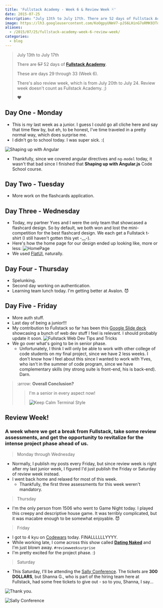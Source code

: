 ```yaml
---
title: 'Fullstack Academy - Week 6 & Review Week 🃏'
date: 2015-07-25
description: "July 13th to July 17th. There are 52 days of Fullstack Academy. These are days 29 through 33 (Week 6). There's also review week, which is from July 20th to July 24. Review week doesn't count as Fullstack Academy. ❤️"
image: https://lh3.googleusercontent.com/KoOgpyUNmV7-pJS6LHinG7oRMK93TojRj3Hu_EnJBSNMym-La6y6ZvLs0ce_IeNJDOYazpMAKtkNtvqC8mHcBYuL_2lKICtLosdY112o_XzctWUZjKoPyGUQjq2Em3YmJrhCXg7U1xbS7ABTgKmiaw3soe1TKXcBkYo75AdhRIey7iS3lYP6gLMSh08p9Af3n7ybKt-fg5mIa-GYfY0sv5iHFP4wROZiC6tq6zf60Yo9xx6Tl_f6lacTPecd59ZikENhEiXxEsvFjyPA22I1Qug11QNNRryqrOumgpOogyrOLtJwqNNXFAHz5k2SUrjzHtsaxQ7XaNbgfZDePORktZhrXo72rxziS3U_TucBQpnx8BLWmYHO98H5LPtSTqWGVePFAZnoY6mOLrG4eca-ZvBrtwR5xDnXm2F6KG7_q_2Mgr3md39ONiqpqHkJJlDFywK1PIH8xYngt6LgCMGZ22Suezd1f3BR6YBYyyxG3mXmVsKH308XTANrDiUD47YktUFb7694eFbGvY5u2-PnrMQITam4-O-QzcCAmtKRJdx2y-AABqBzU5hAKH7SYCTlBvE39og77PGp9NAT_kYiPnjFYx8L2AYzptWl0XVQDJ_Lf2Ef0jBZtycADMGjbjqI=w1140-h500-no
aliases:
  - /2015/07/25/fullstack-academy-week-6-review-week/
categories:
  - blog
---
```


> July 13th to July 17th
>
> There are ~~57~~ 52 days of [**Fullstack Academy**](https://www.fullstackacademy.com).
>
> These are days 29 through 33 (Week 6).
>
> There's also review week, which is from July 20th to July 24. Review week doesn't count as Fullstack Academy. ;)
>
> ❤️

## Day One - Monday

- This is my last week as a junior. I guess I could go all cliche here and say that time flew by, but eh, to be honest, I've time traveled in a pretty normal way, which does surprise me.
- I didn't go to school today. I was super sick. :(

![Shaping up with
Angular](https://s3.amazonaws.com/accredible_courses/images/11072/original/shaping-up-with-angular-js-ec0c2defe370994018c29f0b65e56a3b.jpg)

- Thankfully, since we covered angular directives and `ng-model` today, it wasn't that bad since I finished that **Shaping up with Angular.js** Code School course.

## Day Two - Tuesday

- More work on the flashcards application.

## Day Three - Wednesday

- Today, my partner Yves and I were the only team that showcased a flashcard design. So by default, we both won and lost the mini-competition for the best flashcard design. We each get a Fullstack t-shirt (I still haven't gotten this yet -\_\_-).
- Here's how the home page for our design ended up looking like, more or less: ![HomePage](https://i.imgur.com/8Lh7IJw.png)
- We used [FlatUI](https://designmodo.github.io/Flat-UI/), naturally.

## Day Four - Thursday

- Spelunking.
- Second day working on authentication.
- Learning team lunch today. I'm getting better at Avalon. 😈

## Day Five - Friday

- More auth stuff.
- Last day of being a junior!!!
- My contribution to Fullstack so far has been this [Google Slide deck](https://docs.google.com/presentation/d/1ZUYwxJzXCNsvC7x_tiwVRCIGVljh5EFzanV1U9WJl18/edit?usp=sharing) showcasing a bunch of web dev stuff I feel is relevant. I should probably update it soon. ![Fullstack Web Dev Tips and Tricks](https://i.imgur.com/hDbtU5A.png)
- We go over what's going to be in senior phase.
  - Unfortunately, I think I will only be able to work with other college of code students on my final project, since we have 2 less weeks. I don't know how I feel about this since I wanted to work with Yves, who isn't in the summer of code program, since we have complementary skills (my strong suite is front-end, his is back-end). Darn.

> :arrow: **Overall Conclusion?**
>
> > I'm a senior in every aspect now!
> >
> > ![Keep Calm Terminal
Style](https://sd.keepcalm-o-matic.co.uk/i/keep-calm-because-finally-i-m-senior-8.png)

## Review Week!

### A week where we get a break from Fullstack, take some review assessments, and get the opportunity to revitalize for the intense project phase ahead of us.

> Monday through Wednesday

- Normally, I publish my posts every Friday, but since review week is right after my last junior week, I figured I'd just publish the Friday or Saturday of review week instead.
- I went back home and relaxed for most of this week.
  - Thankfully, the first three assessments for this week weren't mandatory.

> Thursday

- I'm the only person from 1506 who went to Game Night today. I played this creepy and descriptive house game. It was terribly complicated, but it was macabre enough to be somewhat enjoyable. 😈

> Friday

- I got to 4 kyu on [Codewars](https://codewars.com/users/fvcproductions) today. FINALLLLLLYYYY.
- While working late, I come across this show called [**Dating Naked**](https://www.wikiwand.com/en/Dating_Naked) and I'm just blown away. `#reviewweeksurprise`
- I'm pretty excited for the project phase. :)

> Saturday

- This Saturday, I'll be attending the [Sally Conference](https://www.meetup.com/WomenWhoCodeNYC/events/223064683/). The tickets are **300 DOLLARS**, but Shanna G., who is part of the hiring team here at Fullstack, had some free tickets to give out - so to you, Shanna, I say...

![Thank you.](https://media.giphy.com/media/3oEduJnper1UdNqreg/giphy.gif)

![Sally Conference](https://lh3.googleusercontent.com/saZ-8P8MYZejD941PCmOd1sY-cdv3Bvu6qL9PMGo5j0LziPC8FllwMjxCwZYhnj6Ql0tcgC-iXbufmeqG0_99gwyqXeR9q9ThElyetH68MzxXGYxjnFgm1hfAw9H180puOmFJWB8NNoAoOuEx0vc9RFxwioehOBFBT6IV6hpNMSGt6arGlMhRUVv5QRK4kDbCWdzj07R6H0NXmsU3a2ZlQTYbTRj4cYB0yUg3kuCEU-4HYJHBe7UhxlM3NHoWfnSRxae5WsE10BRauEuVkcb4IW_4bIDAA2nB461M_jFd2stiN-2QP0Ku-n7YuEHa5zHTmpHlzjfxBUj-hBZSQxJEQKR8f340BbMKodo4HsapQWlSYMFo7QephCs3TKoy3QLYwk1AaOS8B_IIQNUh1N6hq0ga0nQgEO4XyfNZfUqaKBtyBOS5mMae4KcOP7XkDIRd0S8Fr1Tb2n_mHBkn3KCoc37WNkBHcz9EF4_sJRL46mVfIRwVnjd3HxHkC9ZbPUB_AHCVptQ6HYk5CYWhI4xcn9WFe-4r-2HdcGJb26ktbKuvomFBehIqwLiSCW_ZUqTUlvlRly0A-m2BeAVE6rV3nxgDrp_IhTpDE87NWDxMozoWqjljy2sxykuDoOjZqFG=w659-h721-no)
